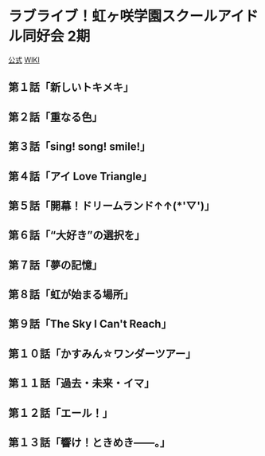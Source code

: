 # ラブライブ！虹ヶ咲学園スクールアイドル同好会 2期

[公式](https://www.lovelive-anime.jp/nijigasaki/) 
[WIKI](https://ja.wikipedia.org/wiki/%E3%83%A9%E3%83%96%E3%83%A9%E3%82%A4%E3%83%96!%E8%99%B9%E3%83%B6%E5%92%B2%E5%AD%A6%E5%9C%92%E3%82%B9%E3%82%AF%E3%83%BC%E3%83%AB%E3%82%A2%E3%82%A4%E3%83%89%E3%83%AB%E5%90%8C%E5%A5%BD%E4%BC%9A) 

## 第１話「新しいトキメキ」

## 第２話「重なる色」

## 第３話「sing! song! smile!」

## 第４話「アイ Love Triangle」

## 第５話「開幕！ドリームランド↑↑(*'▽')」

## 第６話「“大好き”の選択を」

## 第７話「夢の記憶」

## 第８話「虹が始まる場所」

## 第９話「The Sky I Can't Reach」

## 第１０話「かすみん☆ワンダーツアー」

## 第１１話「過去・未来・イマ」

## 第１２話「エール！」

## 第１３話「響け！ときめき――。」
